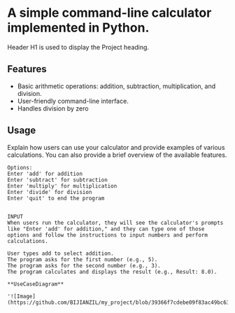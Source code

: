 # A simple command-line calculator implemented in Python.
Header H1 is used to display the Project heading. 

## Features
- Basic arithmetic operations: addition, subtraction, multiplication, and division.
- User-friendly command-line interface.
- Handles division by zero
## Usage

Explain how users can use your calculator and provide examples of various calculations. You can also provide a brief overview of the available features.

```plaintext
Options:
Enter 'add' for addition
Enter 'subtract' for subtraction
Enter 'multiply' for multiplication
Enter 'divide' for division
Enter 'quit' to end the program


INPUT
When users run the calculator, they will see the calculator's prompts like "Enter 'add' for addition," and they can type one of those options and follow the instructions to input numbers and perform calculations.

User types add to select addition.
The program asks for the first number (e.g., 5).
The program asks for the second number (e.g., 3).
The program calculates and displays the result (e.g., Result: 8.0).

**UseCaseDiagram**

'![Image](https://github.com/BIJIANZIL/my_project/blob/39366f7cdebe09f83ac49bc63f4ed5212e8c9f15/Activity%20Diagram.png)'

